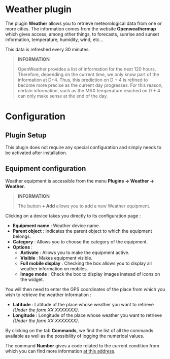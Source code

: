 # Weather plugin

The plugin **Weather** allows you to retrieve meteorological data from one or more cities. The information comes from the website **Openweathermap** which gives access, among other things, to forecasts, sunrise and sunset information, temperature, humidity, wind, etc...

This data is refreshed every 30 minutes.

>**INFORMATION**
>
>OpenWeather provides a list of information for the next 120 hours. Therefore, depending on the current time, we only know part of the information at D+4. Thus, this prediction on D + 4 is refined to become more precise as the current day progresses. For this reason, certain information, such as the MAX temperature reached on D + 4 can only make sense at the end of the day.

# Configuration

## Plugin Setup

This plugin does not require any special configuration and simply needs to be activated after installation.

## Equipment configuration

Weather equipment is accessible from the menu **Plugins → Weather → Weather**.

>**INFORMATION**
>
>The button **+ Add** allows you to add a new Weather equipment.

Clicking on a device takes you directly to its configuration page :

- **Equipment name** : Weather device name.
- **Parent object** : Indicates the parent object to which the equipment belongs.
- **Category** : Allows you to choose the category of the equipment.
- **Options** :
    - **Activate** : Allows you to make the equipment active.
    - **Visible** : Makes equipment visible.
    - **Full mobile display** : Checking the box allows you to display all weather information on mobiles.
    - **Image mode** : Check the box to display images instead of icons on the widget.

You will then need to enter the GPS coordinates of the place from which you wish to retrieve the weather information :

- **Latitude** : Latitude of the place whose weather you want to retrieve *(Under the form XX.XXXXXXX)*.
- **Longitude** : Longitude of the place whose weather you want to retrieve *(Under the form XX.XXXXXXX)*.

By clicking on the tab **Commands**, we find the list of all the commands available as well as the possibility of logging the numerical values.

The command **Number** gives a code related to the current condition from which you can find more information [at this address](https://openweathermap.org/weather-conditions).
